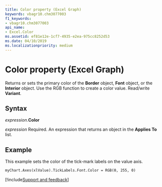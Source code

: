 ```yaml
---
title: Color property (Excel Graph)
keywords: vbagr10.chm3077003
f1_keywords:
- vbagr10.chm3077003
api_name:
- Excel.Color
ms.assetid: ef81e12e-1cf7-4935-e2ea-975cc8252d53
ms.date: 04/10/2019
ms.localizationpriority: medium
---
```



# Color property (Excel Graph)

Returns or sets the primary color of the **Border** object, **Font** object, or the **Interior** object. Use the RGB function to create a color value. Read/write **Variant**.

## Syntax

_expression_.**Color**

_expression_ Required. An expression that returns an object in the **Applies To** list.


## Example

This example sets the color of the tick-mark labels on the value axis.

```vb
myChart.Axes(xlValue).TickLabels.Font.Color = RGB(0, 255, 0)
```

[!include[Support and feedback](~/includes/feedback-boilerplate.md)]